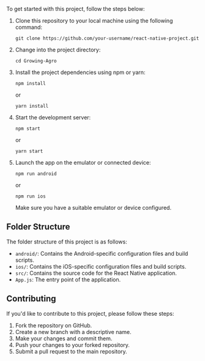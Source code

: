 To get started with this project, follow the steps below:

1. Clone this repository to your local machine using the following command:

   ```
   git clone https://github.com/your-username/react-native-project.git
   ```

2. Change into the project directory:

   ```
   cd Growing-Agro
   ```

3. Install the project dependencies using npm or yarn:

   ```
   npm install
   ```

   or

   ```
   yarn install
   ```

4. Start the development server:

   ```
   npm start
   ```

   or

   ```
   yarn start
   ```

5. Launch the app on the emulator or connected device:

   ```
   npm run android
   ```

   or

   ```
   npm run ios
   ```

   Make sure you have a suitable emulator or device configured.

## Folder Structure

The folder structure of this project is as follows:

- `android/`: Contains the Android-specific configuration files and build scripts.
- `ios/`: Contains the iOS-specific configuration files and build scripts.
- `src/`: Contains the source code for the React Native application.
- `App.js`: The entry point of the application.

## Contributing

If you'd like to contribute to this project, please follow these steps:

1. Fork the repository on GitHub.
2. Create a new branch with a descriptive name.
3. Make your changes and commit them.
4. Push your changes to your forked repository.
5. Submit a pull request to the main repository.

